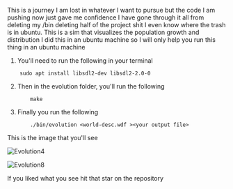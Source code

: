 This is a journey I am lost in whatever I want to pursue but the code I am pushing now just gave me confidence 
I have gone through it all from deleting my /bin deleting half of the project shit I even know where the trash is in 
ubuntu.
This is a sim that visualizes the population growth and distribution
I did this in an ubuntu machine so I will only help you run this thing in an ubuntu machine 
1. You'll need to run the following in your terminal 
  ```bs
      sudo apt install libsdl2-dev libsdl2-2.0-0
  ```
2. Then in the evolution folder, you'll run the following
   ```bs
       make 
   ```
3. Finally you run the following
   ```bs
       ./bin/evolution <world-desc.wdf ><your output file>
   ```

This is the image that you'll see

![Evolution4](https://github.com/user-attachments/assets/e8df97ef-f5da-4d15-b04c-8e0bdaedadde)

![Evolution8](https://github.com/user-attachments/assets/9eac852a-9fb6-4a56-ab3e-1a351137a69c)




If you liked what you see hit that star on the repository

